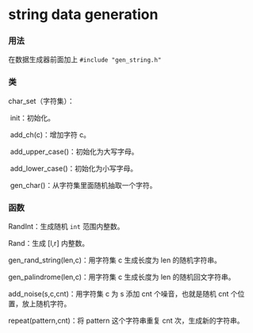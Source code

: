 # string data generation
### 用法

在数据生成器前面加上 `#include "gen_string.h"`

### 类

char_set（字符集）：

​	init：初始化。

​	add_ch(c)：增加字符 c。

​	add_upper_case()：初始化为大写字母。

​	add_lower_case()：初始化为小写字母。

​	gen_char()：从字符集里面随机抽取一个字符。

### 函数

RandInt：生成随机 `int` 范围内整数。

Rand：生成 [l,r]​ 内整数。

gen_rand_string(len,c)：用字符集 c 生成长度为 len 的随机字符串。

gen_palindrome(len,c)：用字符集 c 生成长度为 len 的随机回文字符串。

add_noise(s,c,cnt)：用字符集 c 为 s 添加 cnt 个噪音，也就是随机 cnt 个位置，放上随机字符。

repeat(pattern,cnt)：将 pattern 这个字符串重复 cnt 次，生成新的字符串。